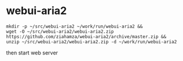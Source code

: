 webui-aria2
===

```
mkdir -p ~/src/webui-aria2 ~/work/run/webui-aria2 &&
wget -O ~/src/webui-aria2/webui-aria2.zip https://github.com/ziahamza/webui-aria2/archive/master.zip &&
unzip ~/src/webui-aria2/webui-aria2.zip -d ~/work/run/webui-aria2
```

then start web server
